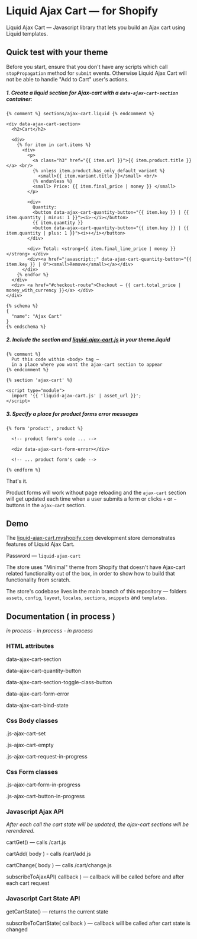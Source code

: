 # Liquid Ajax Cart — for Shopify


Liquid Ajax Cart — Javascript library that lets you build an Ajax cart using Liquid templates.

## Quick test with your theme

Before you start, ensure that you don't have any scripts which call `stopPropagation` method for `submit` events. Otherwise Liquid Ajax Cart will not be able to handle "Add to Cart" user's actions.

##### 1. Create a liquid section for Ajax-cart with a `data-ajax-cart-section` container:

```liquid
{% comment %} sections/ajax-cart.liquid {% endcomment %}

<div data-ajax-cart-section>
  <h2>Cart</h2>
  
  <div>
    {% for item in cart.items %}
      <div>
      	<p>
      	  <a class="h3" href="{{ item.url }}">{{ item.product.title }}</a> <br/>
          {% unless item.product.has_only_default_variant %}
            <small>{{ item.variant.title }}</small> <br/>
          {% endunless %}
          <small> Price: {{ item.final_price | money }} </small>
        </p>

        <div>
          Quantity: 
          <button data-ajax-cart-quantity-button="{{ item.key }} | {{ item.quantity | minus: 1 }}"><i>-</i></button>
          {{ item.quantity }}
          <button data-ajax-cart-quantity-button="{{ item.key }} | {{ item.quantity | plus: 1 }}"><i>+</i></button>
        </div>

        <div> Total: <strong>{{ item.final_line_price | money }}</strong> </div>
        <div><a href="javascript:;" data-ajax-cart-quantity-button="{{ item.key }} | 0"><small>Remove</small></a></div>
      </div>
    {% endfor %}
  </div>
  <div> <a href="#checkout-route">Checkout — {{ cart.total_price | money_with_currency }}</a> </div>
</div>

{% schema %}
{
  "name": "Ajax Cart"
}
{% endschema %}
```

##### 2. Include the section and [liquid-ajax-cart.js](https://github.com/EvgeniyMukhamedjanov/liquid-ajax-cart/blob/main/_dist/liquid-ajax-cart.js) in your theme.liquid 
```liquid
{% comment %}
  Put this code within <body> tag —
  in a place where you want the ajax-cart section to appear
{% endcomment %}

{% section 'ajax-cart' %}

<script type="module">
  import '{{ 'liquid-ajax-cart.js' | asset_url }}';
</script>
```
 
##### 3. Specify a place for product forms error messages
```liquid
{% form 'product', product %}
  
  <!-- product form's code ... -->
  
  <div data-ajax-cart-form-error></div>
  
  <!-- ... product form's code -->
  
{% endform %}
```

That's it. 

Product forms will work without page reloading and the `ajax-cart` section will get updated each time when a user submits a form or clicks `+` or `−` buttons in the `ajax-cart` section.

## Demo
The [liquid-ajax-cart.myshopify.com](https://liquid-ajax-cart.myshopify.com/) development store demonstrates features of Liquid Ajax Cart.

Password — `liquid-ajax-cart`

The store uses "Minimal" theme from Shopify that doesn't have Ajax-cart related functionality out of the box, in order to show how to build that functionality from scratch.

The store's codebase lives in the main branch of this repository — folders `assets`, `config`, `layout`, `locales`, `sections`, `snippets` and `templates`.

## Documentation ( in process )

*in process - in process - in process*

### HTML attributes

data-ajax-cart-section

data-ajax-cart-quantity-button

data-ajax-cart-section-toggle-class-button

data-ajax-cart-form-error

data-ajax-cart-bind-state

### Css Body classes

.js-ajax-cart-set

.js-ajax-cart-empty

.js-ajax-cart-request-in-progress

### Css Form classes

.js-ajax-cart-form-in-progress

.js-ajax-cart-button-in-progress


### Javascript Ajax API
*After each call the cart state will be updated, the ajax-cart sections will be rerendered.*

cartGet() — calls /cart.js

cartAdd( body ) - calls /cart/add.js

cartChange( body ) — calls /cart/change.js

subscribeToAjaxAPI( callback ) — callback will be called before and after each cart request

### Javascript Cart State API

getCartState() — returns the current state

subscribeToCartState( callback ) — callback will be called after cart state is changed
